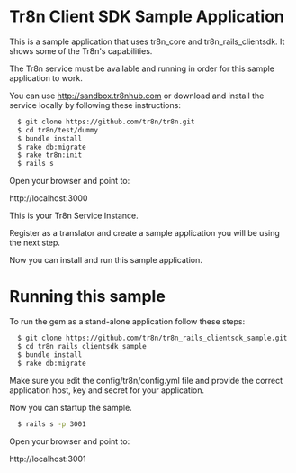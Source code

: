 # Tr8n Client SDK Sample Application

This is a sample application that uses tr8n_core and tr8n_rails_clientsdk. It shows some of the Tr8n's capabilities.

The Tr8n service must be available and running in order for this sample application to work.

You can use http://sandbox.tr8nhub.com or download and install the service locally by following these instructions:

```sh
  $ git clone https://github.com/tr8n/tr8n.git
  $ cd tr8n/test/dummy
  $ bundle install
  $ rake db:migrate
  $ rake tr8n:init
  $ rails s
```

Open your browser and point to:

  http://localhost:3000

This is your Tr8n Service Instance.

Register as a translator and create a sample application you will be using the next step.

Now you can install and run this sample application.

# Running this sample

To run the gem as a stand-alone application follow these steps:

```sh
  $ git clone https://github.com/tr8n/tr8n_rails_clientsdk_sample.git
  $ cd tr8n_rails_clientsdk_sample
  $ bundle install
  $ rake db:migrate
```

Make sure you edit the config/tr8n/config.yml file and provide the correct application host, key and secret for your application.

Now you can startup the sample.

```sh
  $ rails s -p 3001
```

Open your browser and point to:

  http://localhost:3001
